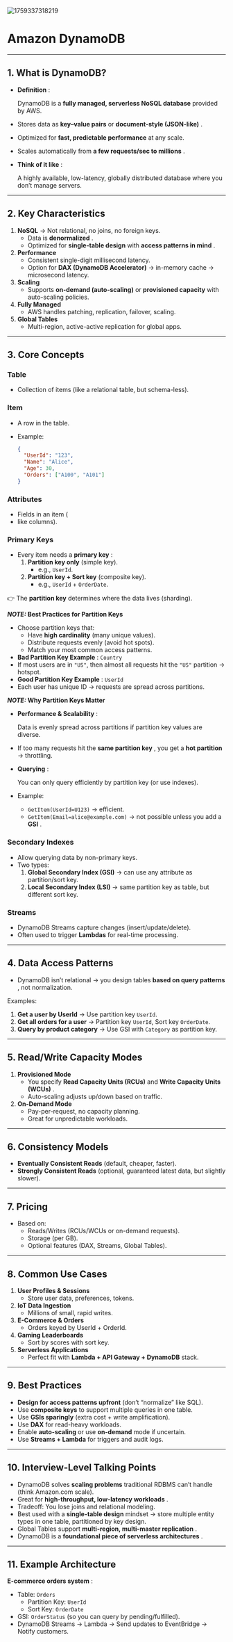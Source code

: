 ![1759337318219](image/AmazonDynamoDB/1759337318219.png)


# Amazon DynamoDB

---

## 1. **What is DynamoDB?**

* **Definition** :

  DynamoDB is a **fully managed, serverless NoSQL database** provided by AWS.

* Stores data as **key–value pairs** or  **document-style (JSON-like)** .
* Optimized for **fast, predictable performance** at any scale.
* Scales automatically from  **a few requests/sec to millions** .
* **Think of it like** :

  A highly available, low-latency, globally distributed database where you don’t manage servers.

---

## 2. **Key Characteristics**

1. **NoSQL** → Not relational, no joins, no foreign keys.
   * Data is  **denormalized** .
   * Optimized for **single-table design** with  **access patterns in mind** .
2. **Performance**
   * Consistent single-digit millisecond latency.
   * Option for **DAX (DynamoDB Accelerator)** → in-memory cache → microsecond latency.
3. **Scaling**
   * Supports **on-demand (auto-scaling)** or **provisioned capacity** with auto-scaling policies.
4. **Fully Managed**
   * AWS handles patching, replication, failover, scaling.
5. **Global Tables**
   * Multi-region, active-active replication for global apps.

---

## 3. **Core Concepts**

### **Table**

* Collection of items (like a relational table, but schema-less).

### **Item**

* A row in the table.
* Example:

  ```json
  {
    "UserId": "123",
    "Name": "Alice",
    "Age": 30,
    "Orders": ["A100", "A101"]
  }
  ```

### **Attributes**

* Fields in an item (
* like columns).

### **Primary Keys**

* Every item needs a  **primary key** :
  1. **Partition key only** (simple key).
     * e.g., `UserId`.
  2. **Partition key + Sort key** (composite key).
     * e.g., `UserId` + `OrderDate`.

👉 The **partition key** determines where the data lives (sharding).

***NOTE:* Best Practices for Partition Keys**

* Choose partition keys that:
  * Have **high cardinality** (many unique values).
  * Distribute requests evenly (avoid hot spots).
  * Match your most common access patterns.
* **Bad Partition Key Example** : `Country`
* If most users are in `"US"`, then almost all requests hit the `"US"` partition → hotspot.
* **Good Partition Key Example** : `UserId`
* Each user has unique ID → requests are spread across partitions.

***NOTE:* Why Partition Keys Matter**

* **Performance & Scalability** :

  Data is evenly spread across partitions if partition key values are diverse.

* If too many requests hit the  **same partition key** , you get a **hot partition** → throttling.
* **Querying** :

  You can only query efficiently by partition key (or use indexes).

* Example:
  * `GetItem(UserId=U123)` → efficient.
  * `GetItem(Email=alice@example.com)` → not possible unless you add a  **GSI** .

### **Secondary Indexes**

* Allow querying data by non-primary keys.
* Two types:
  1. **Global Secondary Index (GSI)** → can use any attribute as partition/sort key.
  2. **Local Secondary Index (LSI)** → same partition key as table, but different sort key.

### **Streams**

* DynamoDB Streams capture changes (insert/update/delete).
* Often used to trigger **Lambdas** for real-time processing.

---

## 4. **Data Access Patterns**

* DynamoDB isn’t relational → you design tables  **based on query patterns** , not normalization.

Examples:

1. **Get a user by UserId** → Use partition key `UserId`.
2. **Get all orders for a user** → Partition key `UserId`, Sort key `OrderDate`.
3. **Query by product category** → Use GSI with `Category` as partition key.

---

## 5. **Read/Write Capacity Modes**

1. **Provisioned Mode**
   * You specify **Read Capacity Units (RCUs)** and  **Write Capacity Units (WCUs)** .
   * Auto-scaling adjusts up/down based on traffic.
2. **On-Demand Mode**
   * Pay-per-request, no capacity planning.
   * Great for unpredictable workloads.

---

## 6. **Consistency Models**

* **Eventually Consistent Reads** (default, cheaper, faster).
* **Strongly Consistent Reads** (optional, guaranteed latest data, but slightly slower).

---

## 7. **Pricing**

* Based on:
  * Reads/Writes (RCUs/WCUs or on-demand requests).
  * Storage (per GB).
  * Optional features (DAX, Streams, Global Tables).

---

## 8. **Common Use Cases**

1. **User Profiles & Sessions**
   * Store user data, preferences, tokens.
2. **IoT Data Ingestion**
   * Millions of small, rapid writes.
3. **E-Commerce & Orders**
   * Orders keyed by UserId + OrderId.
4. **Gaming Leaderboards**
   * Sort by scores with sort key.
5. **Serverless Applications**
   * Perfect fit with **Lambda + API Gateway + DynamoDB** stack.

---

## 9. **Best Practices**

* **Design for access patterns upfront** (don’t “normalize” like SQL).
* Use **composite keys** to support multiple queries in one table.
* Use **GSIs sparingly** (extra cost + write amplification).
* Use **DAX** for read-heavy workloads.
* Enable **auto-scaling** or use **on-demand** mode if uncertain.
* Use **Streams + Lambda** for triggers and audit logs.

---

## 10. **Interview-Level Talking Points**

* DynamoDB solves **scaling problems** traditional RDBMS can’t handle (think Amazon.com scale).
* Great for  **high-throughput, low-latency workloads** .
* Tradeoff: You lose joins and relational modeling.
* Best used with a **single-table design** mindset → store multiple entity types in one table, partitioned by key design.
* Global Tables support  **multi-region, multi-master replication** .
* DynamoDB is a  **foundational piece of serverless architectures** .

---

## 11. **Example Architecture**

 **E-commerce orders system** :

* Table: `Orders`
  * Partition Key: `UserId`
  * Sort Key: `OrderDate`
* GSI: `OrderStatus` (so you can query by pending/fulfilled).
* DynamoDB Streams → Lambda → Send updates to EventBridge → Notify customers.
